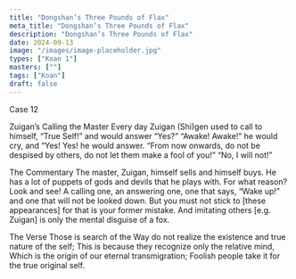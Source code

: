 ```yaml
---
title: "Dongshan’s Three Pounds of Flax"
meta_title: "Dongshan’s Three Pounds of Flax"
description: "Dongshan’s Three Pounds of Flax"
date: 2024-09-13
image: "/images/image-placeholder.jpg"
types: ["Koan 1"]
masters: [""]
tags: ["Koan"]
draft: false
---
```


Case 12

Zuigan’s Calling the Master
Every day Zuigan (Shi)gen used to call to himself, “True Self!” and would answer “Yes?” “Awake! Awake!” he would cry, and “Yes! Yes! he would answer. “From now onwards, do not be despised by others, do not let them make a fool of you!” “No, I will not!”

The Commentary
The master, Zuigan, himself sells and himself buys. He has a lot of puppets of gods and devils that he plays with. For what reason? Look and see! A calling one, an answering one, one that says, “Wake up!” and one that will not be looked down. But you must not stick to [these appearances] for that is your former mistake. And imitating others [e.g. Zuigan] is only the mental disguise of a fox.

The Verse
Those is search of the Way do not realize the existence and true nature of the self;
This is because they recognize only the relative mind, Which is the origin of our eternal transmigration; Foolish people take it for the true original self.

